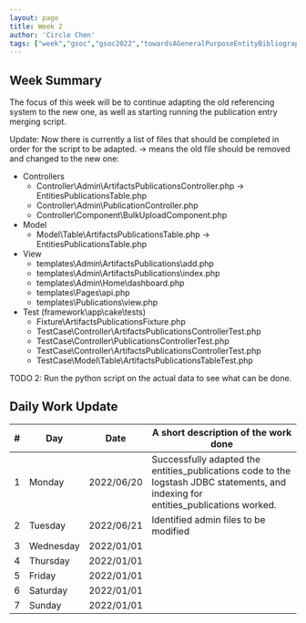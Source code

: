 ```yaml
---
layout: page
title: Week 2
author: 'Circle Chen'
tags: ["week","gsoc","gsoc2022","towardsAGeneralPurposeEntityBibliographyLinkingSystem","week#2","eval#1"]
---
```


## Week Summary

The focus of this week will be to continue adapting the old referencing system to the new one, as well as starting running the publication entry merging script.

Update: Now there is currently a list of files that should be completed in order for the script to be adapted. -> means the old file should be removed and changed to the new one:

- Controllers
    - Controller\Admin\ArtifactsPublicationsController.php -> EntitiesPublicationsTable.php
    - Controller\Admin\PublicationController.php
    - Controller\Component\BulkUploadComponent.php
- Model
    - Model\Table\ArtifactsPublicationsTable.php -> EntitiesPublicationsTable.php
- View
    - templates\Admin\ArtifactsPublications\add.php
    - templates\Admin\ArtifactsPublications\index.php
    - templates\Admin\Home\dashboard.php
    - templates\Pages\api.php
    - templates\Publications\view.php
- Test (framework\app\cake\tests) 
    - Fixture\ArtifactsPublicationsFixture.php
    - TestCase\Controller\ArtifactsPublicationsControllerTest.php
    - TestCase\Controller\PublicationsControllerTest.php
    - TestCase\Controller\ArtifactsPublicationsControllerTest.php
    - TestCase\Model\Table\ArtifactsPublicationsTableTest.php


TODO 2: Run the python script on the actual data to see what can be done.

## Daily Work Update

|\#|Day|Date|A short description of the work done|  
|---	|---	|---	|---	|  
|1   	| Monday 	|   2022/06/20	| Successfully adapted the entities_publications code to the logstash JDBC statements, and indexing for entities_publications worked.  |  
|2   	| Tuesday  	|   2022/06/21	| Identified admin files to be modified	|  
|3   	| Wednesday |  2022/01/01 	|  |  
|4   	| Thursday  |   2022/01/01	|  |  
|5   	| Friday  	|   2022/01/01	|  |  
|6   	| Saturday  |  2022/01/01	|  |  
|7   	| Sunday  	|   2022/01/01	|  |  
